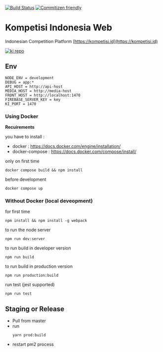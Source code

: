 [![Build Status](https://travis-ci.org/idmore/kompetisiid-web.svg?branch=master)](https://travis-ci.org/idmore/kompetisiid-web) [![Commitizen friendly](https://img.shields.io/badge/commitizen-friendly-brightgreen.svg)](http://commitizen.github.io/cz-cli/)

# Kompetisi Indonesia Web
Indonesian Competition Platform [https://kompetisi.id](https://kompetisi.id)

[![ki repo](https://pbs.twimg.com/media/DKtmk3jVwAIXmSt.jpg:large)](https://kompetisi.id)


## Env 
```
NODE_ENV = development
DEBUG = app:*
API_HOST = http://api-host
MEDIA_HOST = http://media-host
FRONT_HOST = http://localhost:1470
FIREBASE_SERVER_KEY = key
KI_PORT = 1470
```

### Using Docker

**Recuirements**

you have to install :

- docker : https://docs.docker.com/engine/installation/
- docker-compose : https://docs.docker.com/compose/install/

only on first time
```
docker compose build && npm install
```

before development
```
docker compose up
```

### Without Docker (local deveopment)
for first time
```
npm install && npm install -g webpack
```

to run the node server
```
npm run dev:server
```

to run build in developer version
```
npm run build
```

to run build in production version
```
npm run production:build
```

run test (jest supported)
```
npm run test
```

## Staging or Release

- Pull from master
- run 
    ```
    yarn prod:build
    ```
- restart pm2 process
